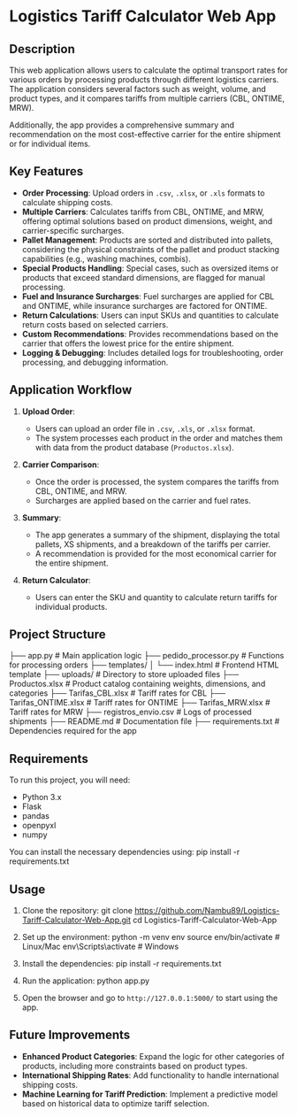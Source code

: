 
# Logistics Tariff Calculator Web App

## Description

This web application allows users to calculate the optimal transport rates for various orders by processing products through different logistics carriers. The application considers several factors such as weight, volume, and product types, and it compares tariffs from multiple carriers (CBL, ONTIME, MRW). 

Additionally, the app provides a comprehensive summary and recommendation on the most cost-effective carrier for the entire shipment or for individual items.

## Key Features

- **Order Processing**: Upload orders in `.csv`, `.xlsx`, or `.xls` formats to calculate shipping costs.
- **Multiple Carriers**: Calculates tariffs from CBL, ONTIME, and MRW, offering optimal solutions based on product dimensions, weight, and carrier-specific surcharges.
- **Pallet Management**: Products are sorted and distributed into pallets, considering the physical constraints of the pallet and product stacking capabilities (e.g., washing machines, combis).
- **Special Products Handling**: Special cases, such as oversized items or products that exceed standard dimensions, are flagged for manual processing.
- **Fuel and Insurance Surcharges**: Fuel surcharges are applied for CBL and ONTIME, while insurance surcharges are factored for ONTIME.
- **Return Calculations**: Users can input SKUs and quantities to calculate return costs based on selected carriers.
- **Custom Recommendations**: Provides recommendations based on the carrier that offers the lowest price for the entire shipment.
- **Logging & Debugging**: Includes detailed logs for troubleshooting, order processing, and debugging information.

## Application Workflow

1. **Upload Order**:
   - Users can upload an order file in `.csv`, `.xls`, or `.xlsx` format.
   - The system processes each product in the order and matches them with data from the product database (`Productos.xlsx`).
   
2. **Carrier Comparison**:
   - Once the order is processed, the system compares the tariffs from CBL, ONTIME, and MRW.
   - Surcharges are applied based on the carrier and fuel rates.
   
3. **Summary**:
   - The app generates a summary of the shipment, displaying the total pallets, XS shipments, and a breakdown of the tariffs per carrier.
   - A recommendation is provided for the most economical carrier for the entire shipment.
   
4. **Return Calculator**:
   - Users can enter the SKU and quantity to calculate return tariffs for individual products.

## Project Structure

├── app.py                  # Main application logic
├── pedido_processor.py      # Functions for processing orders
├── templates/
│   └── index.html           # Frontend HTML template
├── uploads/                 # Directory to store uploaded files
├── Productos.xlsx           # Product catalog containing weights, dimensions, and categories
├── Tarifas_CBL.xlsx         # Tariff rates for CBL
├── Tarifas_ONTIME.xlsx      # Tariff rates for ONTIME
├── Tarifas_MRW.xlsx         # Tariff rates for MRW
├── registros_envio.csv      # Logs of processed shipments
├── README.md                # Documentation file
├── requirements.txt         # Dependencies required for the app

## Requirements

To run this project, you will need:

- Python 3.x
- Flask
- pandas
- openpyxl
- numpy

You can install the necessary dependencies using:
pip install -r requirements.txt

## Usage

1. Clone the repository:
git clone https://github.com/Nambu89/Logistics-Tariff-Calculator-Web-App.git
cd Logistics-Tariff-Calculator-Web-App


2. Set up the environment:
python -m venv env
source env/bin/activate  # Linux/Mac
env\Scripts\activate     # Windows


3. Install the dependencies:
pip install -r requirements.txt

4. Run the application:
python app.py

5. Open the browser and go to `http://127.0.0.1:5000/` to start using the app.

## Future Improvements

- **Enhanced Product Categories**: Expand the logic for other categories of products, including more constraints based on product types.
- **International Shipping Rates**: Add functionality to handle international shipping costs.
- **Machine Learning for Tariff Prediction**: Implement a predictive model based on historical data to optimize tariff selection.